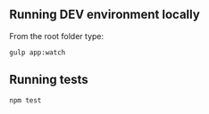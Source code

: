 ## Running DEV environment locally
From the root folder type:
```
gulp app:watch
```

## Running tests
```
npm test
```
